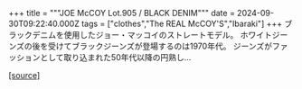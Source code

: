 +++
title = """JOE McCOY Lot.905 / BLACK DENIM"""
date = 2024-09-30T09:22:40.000Z
tags = ["clothes","The REAL McCOY'S","Ibaraki"]
+++
ブラックデニムを使用したジョー・マッコイのストレートモデル。 ホワイトジーンズの後を受けてブラックジーンズが登場するのは1970年代。 ジーンズがファッションとして取り込まれた50年代以降の円熟し...

[[source]](https://the-realmccoys.ocnk.net/product/1438)
